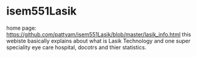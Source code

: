 # isem551Lasik

home page: https://github.com/pattyam/isem551Lasik/blob/master/lasik_info.html
this webiste basically explains about what is Lasik Technology and one super speciality eye care hospital, docotrs and thier statistics.
